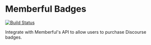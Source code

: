 # Memberful Badges

[![Build Status](https://travis-ci.org/choiceaustralia/memberful-badges.svg?branch=master)](https://travis-ci.org/choiceaustralia/memberful-badges)

Integrate with Memberful's API to allow users to purchase Discourse badges.
